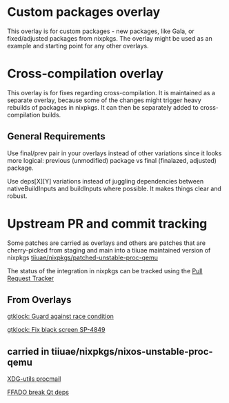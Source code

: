 <!--
SPDX-FileCopyrightText: 2022-2024 TII (SSRC) and the Ghaf contributors

SPDX-License-Identifier: CC-BY-SA-4.0
-->

# Custom packages overlay

This overlay is for custom packages - new packages, like Gala, or
fixed/adjusted packages from nixpkgs. The overlay might be used as
an example and starting point for any other overlays.

# Cross-compilation overlay

This overlay is for fixes regarding cross-compilation. It is maintained as a
separate overlay, because some of the changes might trigger heavy rebuilds of
packages in nixpkgs. It can then be separately added to cross-compilation
builds.

## General Requirements

Use final/prev pair in your overlays instead of other variations
since it looks more logical:
previous (unmodified) package vs final (finalazed, adjusted) package.

Use deps[X][Y] variations instead of juggling dependencies between
nativeBuildInputs and buildInputs where possible.
It makes things clear and robust.

# Upstream PR and commit tracking

Some patches are carried as overlays and others are patches that are cherry-picked
from staging and main into a tiiuae maintained version of nixpkgs 
[tiiuae/nixpkgs/patched-unstable-proc-qemu](https://github.com/tiiuae/nixpkgs/tree/patched-unstable-proc-qemu)

The status of the integration in nixpkgs can be tracked using the [Pull Request Tracker](https://nixpk.gs/pr-tracker.html)

## From Overlays

[gtklock: Guard against race condition](https://github.com/jovanlanik/gtklock/pull/95)

[gtklock: Fix black screen SP-4849](https://github.com/jovanlanik/gtklock/commit/e0e7f6d5ae7667fcc3479b6732046c67275b2f2f)


## carried in tiiuae/nixpkgs/nixos-unstable-proc-qemu

[XDG-utils procmail](https://github.com/NixOS/nixpkgs/pull//314283)

[FFADO break Qt deps](https://github.com/NixOS/nixpkgs/pull/306407)
